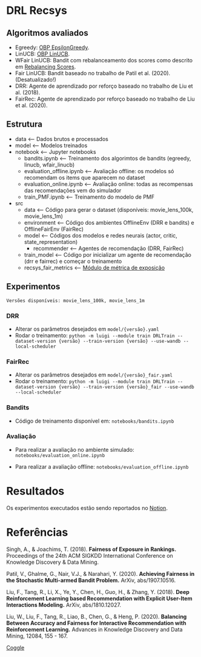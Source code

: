 # DRL Recsys

## Algoritmos avaliados

- Egreedy: [OBP EpsilonGreedy](https://github.com/st-tech/zr-obp/blob/621720b87e1c2c95605226d53433d71e6038e595/obp/policy/contextfree.py#L25).
- LinUCB: [OBP LinUCB](https://github.com/st-tech/zr-obp/blob/621720b87e1c2c95605226d53433d71e6038e595/obp/policy/linear.py#L168).
- WFair LinUCB: Bandit com rebalanceamento dos scores como descrito em [Rebalancing Scores](https://luanagbmartins.notion.site/Rebalancing-Scores-49079e0c3c1a4918be83211e51413e5d).
- Fair LinUCB: Bandit baseado no trabalho de Patil et al. (2020). (Desatualizado!)
- DRR: Agente de aprendizado por reforço baseado no trabalho de Liu et al. (2018).
- FairRec: Agente de aprendizado por reforço baseado no trabalho de Liu et al. (2020).

## Estrutura

- data                      <-- Dados brutos e processados
- model                     <-- Modelos treinados
- notebook                  <-- Jupyter notebooks
    - bandits.ipynb         <-- Treinamento dos algorimtos de bandits (egreedy, linucb, wfair_linucb)
    - evaluation_offline.ipynb    <-- Avaliação offline: os modelos só recomendam os items que aparecem no dataset
    - evaluation_online.ipynb     <-- Avaliação online: todas as recompensas das recomendações vem do simulador
    - train_PMF.ipynb       <-- Treinamento do modelo de PMF
- src
    - data                  <-- Código para gerar o dataset (disponíveis: movie_lens_100k, movie_lens_1m)
    - environment           <-- Código dos ambientes OfflineEnv (DRR e bandits) e OfflineFairEnv (FairRec)
    - model                 <-- Códigos dos modelos e redes neurais (actor, critic, state_representation)
        - recommender       <-- Agentes de recomendação (DRR, FairRec)
    - train_model           <-- Código por inicializar um agente de recomendação (drr e fairrec) e começar o treinamento
    - recsys_fair_metrics   <-- [Módulo de métrica de exposição](https://github.com/marlesson/recsys-fair-metrics)

## Experimentos
    Versões disponíveis: movie_lens_100k, movie_lens_1m

### DRR
- Alterar os parâmetros desejados em `model/{versão}.yaml`
- Rodar o treinamento:
    `python -m luigi --module train DRLTrain --dataset-version {versão} --train-version {versão} --use-wandb --local-scheduler`

### FairRec
- Alterar os parâmetros desejados em `model/{versão}_fair.yaml`
- Rodar o treinamento:
    `python -m luigi --module train DRLTrain --dataset-version {versão} --train-version {versão}_fair --use-wandb  --local-scheduler`

### Bandits
- Código de treinamento disponível em: `notebooks/bandits.ipynb`

### Avaliação
- Para realizar a avaliação no ambiente simulado:
    `notebooks/evaluation_online.ipynb`

- Para realizar a avaliação offline:
    `notebooks/evaluation_offline.ipynb`

# Resultados

Os experimentos executados estão sendo reportados no [Notion](https://luanagbmartins.notion.site/Justi-a-de-exposi-o-em-Marketplace-2-0-6a48a996c2f64da5bd47840e4e00e803).

# Referências

Singh, A., & Joachims, T. (2018). **Fairness of Exposure in Rankings.** Proceedings of the 24th ACM SIGKDD International Conference on Knowledge Discovery & Data Mining.

Patil, V., Ghalme, G., Nair, V.J., & Narahari, Y. (2020). **Achieving Fairness in the Stochastic Multi-armed Bandit Problem.** ArXiv, abs/1907.10516.

Liu, F., Tang, R., Li, X., Ye, Y., Chen, H., Guo, H., & Zhang, Y. (2018). **Deep Reinforcement Learning based Recommendation with Explicit User-Item Interactions Modeling.** ArXiv, abs/1810.12027.

Liu, W., Liu, F., Tang, R., Liao, B., Chen, G., & Heng, P. (2020). **Balancing Between Accuracy and Fairness for Interactive Recommendation with Reinforcement Learning.** Advances in Knowledge Discovery and Data Mining, 12084, 155 - 167.

[Coggle](https://coggle.it/diagram/YVRpbgDOVWelsxPQ/t/fairness)
